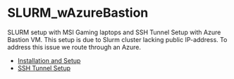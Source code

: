 # SLURM_wAzureBastion
SLURM setup with MSI Gaming laptops and SSH Tunnel Setup with Azure Bastion VM.
This setup is due to Slurm cluster lacking public IP-address. To address this issue we route through an Azure.

- [Installation and Setup](https://github.com/VK5959/SLURM_wAzureBastion/wiki/Slurm-Installation-and-Setup)
- [SSH Tunnel Setup](https://github.com/VK5959/SLURM_wAzureBastion/wiki/SSH-Tunnel-Setup-(Through-Azure-Bastion-VM))
